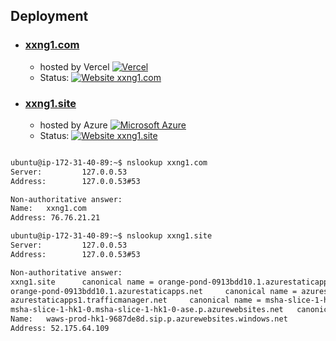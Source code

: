 ## Deployment

- ### [xxng1.com](https://xxng1.com) 
  - hosted by Vercel [![Vercel](https://img.shields.io/badge/Vercel-%23000000.svg?logo=vercel&logoColor=white)](#)
  - Status: [![Website xxng1.com](https://img.shields.io/website?url=https%3A%2F%2Fxxng1.com&label=status)](https://xxng1.com)

- ### [xxng1.site](https://xxng1.site)
  - hosted by Azure [![Microsoft Azure](https://custom-icon-badges.demolab.com/badge/Microsoft%20Azure-0089D6?logo=msazure&logoColor=white)](#)
  - Status: [![Website xxng1.site](https://img.shields.io/website?url=https%3A%2F%2Fxxng1.site&label=status)](https://xxng1.site)


```bash

ubuntu@ip-172-31-40-89:~$ nslookup xxng1.com
Server:         127.0.0.53
Address:        127.0.0.53#53

Non-authoritative answer:
Name:   xxng1.com
Address: 76.76.21.21

ubuntu@ip-172-31-40-89:~$ nslookup xxng1.site
Server:         127.0.0.53
Address:        127.0.0.53#53

Non-authoritative answer:
xxng1.site      canonical name = orange-pond-0913bdd10.1.azurestaticapps.net.
orange-pond-0913bdd10.1.azurestaticapps.net     canonical name = azurestaticapps1.trafficmanager.net.
azurestaticapps1.trafficmanager.net     canonical name = msha-slice-1-hk1-0.msha-slice-1-hk1-0-ase.p.azurewebsites.net.
msha-slice-1-hk1-0.msha-slice-1-hk1-0-ase.p.azurewebsites.net   canonical name = waws-prod-hk1-9687de8d.sip.p.azurewebsites.windows.net.
Name:   waws-prod-hk1-9687de8d.sip.p.azurewebsites.windows.net
Address: 52.175.64.109

```
